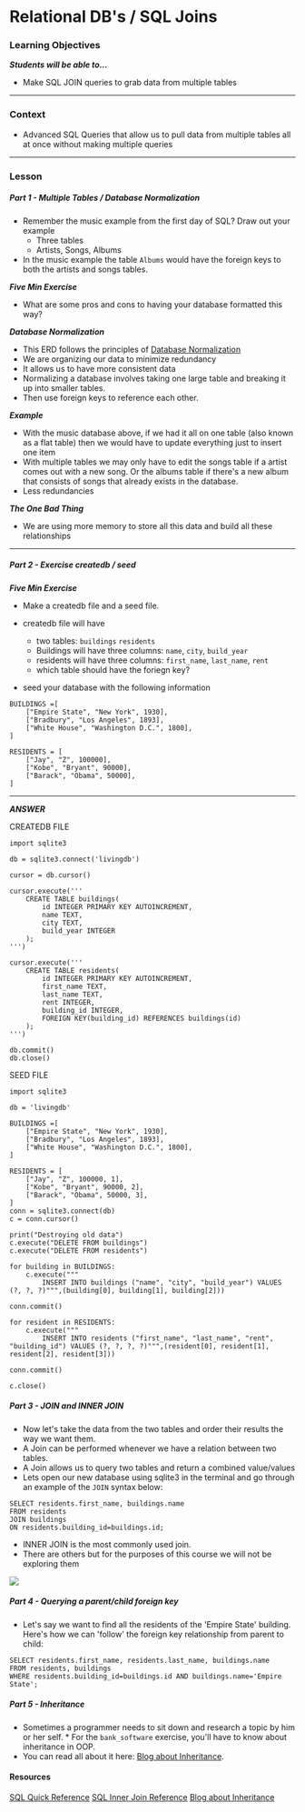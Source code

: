 # Relational DB's / SQL Joins

### Learning Objectives
***Students will be able to...***

* Make SQL JOIN queries to grab data from multiple tables

---
### Context

* Advanced SQL Queries that allow us to pull data from multiple tables all at once without making multiple queries

---
### Lesson

##### Part 1 - Multiple Tables / Database Normalization

* Remember the music example from the first day of SQL? Draw out your example
	* Three tables
	* Artists, Songs, Albums
* In the music example the table `Albums` would have the foreign keys to both the artists and songs tables.

***Five Min Exercise***

* What are some pros and cons to having your database formatted this way?

***Database Normalization***

* This ERD follows the principles of [Database Normalization](https://en.wikipedia.org/wiki/Database_normalization)
* We are organizing our data to minimize redundancy
* It allows us to have more consistent data
* Normalizing a database involves taking one large table and breaking it up into smaller tables.
* Then use foreign keys to reference each other.

***Example***

* With the music database above, if we had it all on one table (also known as a flat table) then we would have to update everything just to insert one item
* With multiple tables we may only have to edit the songs table if a artist comes out with a new song. Or the albums table if there's a new album that consists of songs that already exists in the database.
* Less redundancies

***The One Bad Thing***

* We are using more memory to store all this data and build all these relationships

---

##### Part 2 - Exercise createdb / seed

***Five Min Exercise***

* Make a createdb file and a seed file.
* createdb file will have
	* two tables: `buildings` `residents`
	* Buildings will have three columns: `name`, `city`, `build_year`
	* residents will have three columns: `first_name`, `last_name`, `rent`
	* which table should have the foriegn key?

* seed your database with the following information

```
BUILDINGS =[
	["Empire State", "New York", 1930],
	["Bradbury", "Los Angeles", 1893],
	["White House", "Washington D.C.", 1800],
]

RESIDENTS = [
	["Jay", "Z", 100000],
	["Kobe", "Bryant", 90000],
	["Barack", "Obama", 50000],
]
```


---
***ANSWER***

CREATEDB FILE

```
import sqlite3

db = sqlite3.connect('livingdb')

cursor = db.cursor()

cursor.execute('''
	CREATE TABLE buildings(
		id INTEGER PRIMARY KEY AUTOINCREMENT,
		name TEXT,
		city TEXT,
		build_year INTEGER
	);
''')

cursor.execute('''
	CREATE TABLE residents(
		id INTEGER PRIMARY KEY AUTOINCREMENT,
		first_name TEXT,
		last_name TEXT,
		rent INTEGER,
		building_id INTEGER,
		FOREIGN KEY(building_id) REFERENCES buildings(id)
	);
''')

db.commit()
db.close()
```

SEED FILE

```
import sqlite3

db = 'livingdb'

BUILDINGS =[
    ["Empire State", "New York", 1930],
    ["Bradbury", "Los Angeles", 1893],
    ["White House", "Washington D.C.", 1800],
]

RESIDENTS = [
    ["Jay", "Z", 100000, 1],
    ["Kobe", "Bryant", 90000, 2],
    ["Barack", "Obama", 50000, 3],
]
conn = sqlite3.connect(db)
c = conn.cursor()

print("Destroying old data")
c.execute("DELETE FROM buildings")
c.execute("DELETE FROM residents")

for building in BUILDINGS:
    c.execute("""
        INSERT INTO buildings ("name", "city", "build_year") VALUES (?, ?, ?)""",(building[0], building[1], building[2]))

conn.commit()

for resident in RESIDENTS:
    c.execute("""
        INSERT INTO residents ("first_name", "last_name", "rent", "building_id") VALUES (?, ?, ?, ?)""",(resident[0], resident[1], resident[2], resident[3]))

conn.commit()

c.close()
```

##### Part 3 - JOIN and INNER JOIN

* Now let's take the data from the two tables and order their results the way we want them.
* A Join can be performed whenever we have a relation between two tables.
* A Join allows us to query two tables and return a combined value/values
* Lets open our new database using sqlite3 in the terminal and go through an example of the `JOIN` syntax below:

```
SELECT residents.first_name, buildings.name
FROM residents
JOIN buildings
ON residents.building_id=buildings.id;
```
* INNER JOIN is the most commonly used join.
* There are others but for the purposes of this course we will not be exploring them

![](http://www.securesolutions.no/wp-content/uploads/2014/07/joins-1.jpg)

##### Part 4 - Querying a parent/child foreign key

* Let's say we want to find all the residents of the 'Empire State' building. Here's how we can 'follow' the foreign key relationship from parent to child:

```
SELECT residents.first_name, residents.last_name, buildings.name
FROM residents, buildings
WHERE residents.building_id=buildings.id AND buildings.name='Empire State';
```

##### Part 5 - Inheritance

* Sometimes a programmer needs to sit down and research a topic by him or her self. * For the `bank_software` exercise, you'll have to know about inheritance in OOP.
* You can read all about it here: [Blog about Inheritance](http://www.jesshamrick.com/2011/05/18/an-introduction-to-classes-and-inheritance-in-python/).


#### Resources

[SQL Quick Reference](http://www.w3schools.com/sql/sql_quickref.asp)
[SQL Inner Join Reference](http://www.w3schools.com/sql/sql_join_inner.asp)
[Blog about Inheritance](http://www.jesshamrick.com/2011/05/18/an-introduction-to-classes-and-inheritance-in-python/)
